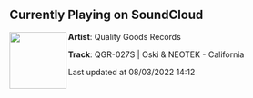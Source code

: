 ## Currently Playing on SoundCloud

[<img align="left" width="100" src="https://i1.sndcdn.com/artworks-y34EIMSHZoh8uscX-3mEKHQ-t500x500.jpg">](https://soundcloud.com/qualitygoodsrecs/oski-neotek-california)

**Artist**: Quality Goods Records 

**Track**: QGR-027S | Oski & NEOTEK - California

Last updated at 08/03/2022 14:12
